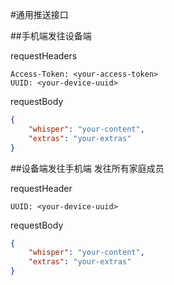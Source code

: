 #通用推送接口

##手机端发往设备端

requestHeaders
```
Access-Token: <your-access-token>
UUID: <your-device-uuid>
```

requestBody
```json
{
	"whisper": "your-content",
	"extras": "your-extras"
}
```

##设备端发往手机端
发往所有家庭成员

requestHeader
```
UUID: <your-device-uuid>
```

requestBody
```json
{
	"whisper": "your-content",
	"extras": "your-extras"
}
```
